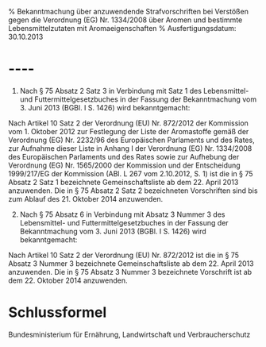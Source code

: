 % Bekanntmachung über anzuwendende Strafvorschriften bei Verstößen gegen die Verordnung (EG) Nr. 1334/2008 über Aromen und bestimmte Lebensmittelzutaten mit Aromaeigenschaften
% Ausfertigungsdatum: 30.10.2013
 
# ----

1. Nach § 75 Absatz 2 Satz 3 in Verbindung mit Satz 1 des Lebensmittel- und Futtermittelgesetzbuches in der Fassung der Bekanntmachung vom 3. Juni 2013 (BGBl. I S. 1426) wird bekanntgemacht:

Nach Artikel 10 Satz 2 der Verordnung (EU) Nr. 872/2012 der Kommission vom 1. Oktober 2012 zur Festlegung der Liste der Aromastoffe gemäß der Verordnung (EG) Nr. 2232/96 des Europäischen Parlaments und des Rates, zur Aufnahme dieser Liste in Anhang I der Verordnung (EG) Nr. 1334/2008 des Europäischen Parlaments und des Rates sowie zur Aufhebung der Verordnung (EG) Nr. 1565/2000 der Kommission und der Entscheidung 1999/217/EG der Kommission (ABl. L 267 vom 2.10.2012, S. 1) ist die in § 75 Absatz 2 Satz 1 bezeichnete Gemeinschaftsliste ab dem 22. April 2013 anzuwenden. Die in § 75 Absatz 2 Satz 2 bezeichneten Vorschriften sind bis zum Ablauf des 21. Oktober 2014 anzuwenden.

2. Nach § 75 Absatz 6 in Verbindung mit Absatz 3 Nummer 3 des Lebensmittel- und Futtermittelgesetzbuches in der Fassung der Bekanntmachung vom 3. Juni 2013 (BGBl. I S. 1426) wird bekanntgemacht:

Nach Artikel 10 Satz 2 der Verordnung (EU) Nr. 872/2012 ist die in § 75 Absatz 3 Nummer 3 bezeichnete Gemeinschaftsliste ab dem 22. April 2013 anzuwenden. Die in § 75 Absatz 3 Nummer 3 bezeichnete Vorschrift ist ab dem 22. Oktober 2014 anzuwenden.

# Schlussformel

Bundesministerium für Ernährung, Landwirtschaft und Verbraucherschutz
